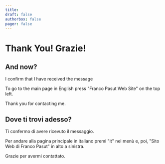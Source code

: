 ```yaml
---
title:
draft: false
authorbox: false
pager: false
---
```


# Thank You! Grazie!

## And  now?

I confirm that I have received the message

To go to the main page in English press "Franco Pasut Web Site" on the top left.

Thank you for contacting me.

## Dove ti trovi adesso?

Ti confermo di avere ricevuto il messaggio.

Per andare alla pagina principale in italiano premi "it" nel menù e, poi, "Sito Web di Franco Pasut" in alto a sinistra.

Grazie per avermi contattato.
